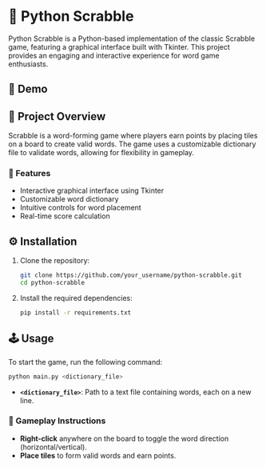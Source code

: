 # 🧩 Python Scrabble

Python Scrabble is a Python-based implementation of the classic Scrabble game, featuring a graphical interface built with Tkinter. This project provides an engaging and interactive experience for word game enthusiasts.

## 🚀 Demo



## 📖 Project Overview
Scrabble is a word-forming game where players earn points by placing tiles on a board to create valid words. The game uses a customizable dictionary file to validate words, allowing for flexibility in gameplay.

### 🎯 Features
- Interactive graphical interface using Tkinter
- Customizable word dictionary
- Intuitive controls for word placement
- Real-time score calculation

## ⚙️ Installation

1. Clone the repository:
    ```bash
    git clone https://github.com/your_username/python-scrabble.git
    cd python-scrabble
    ```
2. Install the required dependencies:
    ```bash
    pip install -r requirements.txt
    ```

## 🕹️ Usage

To start the game, run the following command:
```bash
python main.py <dictionary_file>
```
- **`<dictionary_file>`**: Path to a text file containing words, each on a new line.

### 📝 Gameplay Instructions
- **Right-click** anywhere on the board to toggle the word direction (horizontal/vertical).
- **Place tiles** to form valid words and earn points.
